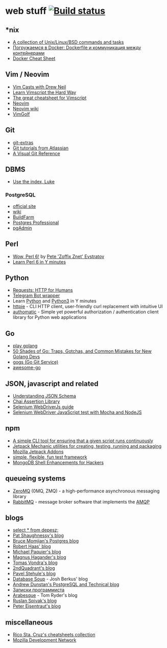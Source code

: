 # web stuff [![Build status][travis_badge]](https://travis-ci.org/olshevskiy87/web-stuff)

## \*nix

 - [A collection of Unix/Linux/BSD commands and tasks](http://cb.vu/unixtoolbox.xhtml)
 - [Погружаемся в Docker: Dockerfile и коммуникация между контейнерами](https://habrahabr.ru/company/infobox/blog/240623/)
 - [Docker Cheat Sheet](https://github.com/wsargent/docker-cheat-sheet)

## Vim / Neovim

 - [Vim Casts with Drew Neil](http://vimcasts.org/episodes/)
 - [Learn Vimscript the Hard Way](http://learnvimscriptthehardway.stevelosh.com)
 - [The great cheatsheet for Vimscript](http://ricostacruz.com/cheatsheets/vimscript.html)
 - [Neovim](https://neovim.io)
 - [Neovim wiki](https://github.com/neovim/neovim/wiki)
 - [VimGolf](http://www.vimgolf.com)

## Git
 - [git-extras](https://github.com/tj/git-extras)
 - [Git tutorials from Atlassian](https://ru.atlassian.com/git/tutorials/)
 - [A Visual Git Reference](http://marklodato.github.io/visual-git-guide/index-en.html)

## DBMS

 - [Use the index, Luke](http://use-the-index-luke.com/)

### PostgreSQL

  - [official site](https://www.postgresql.org)
  - [wiki](https://wiki.postgresql.org/wiki/Main_Page)
  - [BuildFarm](https://buildfarm.postgresql.org)
  - [Postgres Professional](https://postgrespro.ru)
  - [pgAdmin](https://www.pgadmin.org)

## Perl

 - [Wow, Perl 6!](http://tpm2016.zoffix.com) by [Pete 'Zoffix Znet' Evstratov](https://metacpan.org/author/ZOFFIX)
 - [Learn Perl 6 in Y minutes](https://learnxinyminutes.com/docs/perl6/)

## Python

 - [Requests: HTTP for Humans](http://docs.python-requests.org/en/master/)
 - [Telegram Bot wrapper](https://github.com/python-telegram-bot/python-telegram-bot)
 - Learn [Python](https://learnxinyminutes.com/docs/python/) and [Python3](https://learnxinyminutes.com/docs/python3/) in Y minutes
 - [httpie](https://github.com/jakubroztocil/httpie) - CLI HTTP client, user-friendly curl replacement with intuitive UI
 - [authomatic](http://peterhudec.com/authomatic/) - Simple yet powerful authorization / authentication client library for Python web applications

## Go

 - [play golang](https://play.golang.org)
 - [50 Shades of Go: Traps, Gotchas, and Common Mistakes for New Golang Devs](http://devs.cloudimmunity.com/gotchas-and-common-mistakes-in-go-golang/)
 - [gogs (Go Git Service)](https://github.com/gogits/gogs)
 - [awesome-go](https://github.com/avelino/awesome-go)

## JSON, javascript and related

 - [Understanding JSON Schema](https://spacetelescope.github.io/understanding-json-schema/index.html)
 - [Chai Assertion Library](http://chaijs.com/)
 - [Selenium WebDriverJs guide](https://github.com/SeleniumHQ/selenium/wiki/WebDriverJs)
 - [Selenium WebDriver JavaScript test with Mocha and NodeJS](https://gist.github.com/patoi/5330701)

## npm

 - [A simple CLI tool for ensuring that a given script runs continuously](https://www.npmjs.com/package/forever)
 - [Jetpack Mechanic utilities for creating, testing, running and packaging Mozilla Jetpack Addons](https://www.npmjs.com/package/jpm)
 - [simple, flexible, fun test framework](https://www.npmjs.com/package/mocha)
 - [MongoDB Shell Enhancements for Hackers](https://www.npmjs.com/package/mongo-hacker)

## queueing systems
 - [ZeroMQ](http://zeromq.org) (0MQ, ZMQ) - a high-performance asynchronous messaging library
 - [RabbitMQ](https://www.rabbitmq.com) - message broker software that implements the [AMQP](https://en.wikipedia.org/wiki/Advanced_Message_Queuing_Protocol)

## blogs
 - [select * from depesz;](https://www.depesz.com)
 - [Pat Shaughnessy's blog](http://patshaughnessy.net)
 - [Bruce Momjian's Postgres blog](http://momjian.us/main/blogs/pgblog.html)
 - [Robert Haas' blog](http://rhaas.blogspot.ru/search/label/postgresql)
 - [Michael Paquier's blog](http://paquier.xyz/)
 - [Magnus Hagander's blog](https://blog.hagander.net/tags/postgresql/)
 - [Tomas Vondra's blog](http://blog.pgaddict.com)
 - [2ndQuadrant's blog](https://blog.2ndquadrant.com)
 - [Pavel Stehule's blog](http://okbob.blogspot.ru)
 - [Database Soup](http://www.databasesoup.com/search/label/postgresql) - Josh Berkus' blog
 - [Andrew Dunstan's PostgreSQL and Technical blog](http://adpgtech.blogspot.ru/search/label/PostgreSQL)
 - [Записки программиста](http://eax.me)
 - [Arabesque](https://sanctum.geek.nz/arabesque/) - Tom Ryder's blog
 - [Ruslan Spivak's blog](https://ruslanspivak.com)
 - [Peter Eisentraut's blog](http://peter.eisentraut.org/)

## miscellaneous

 - [Rico Sta. Cruz's cheatsheets collection](http://ricostacruz.com/cheatsheets/)
 - [Mozilla Development Network](https://developer.mozilla.org/en-US/)

[travis_badge]: https://api.travis-ci.org/olshevskiy87/web-stuff.svg?branch=master
